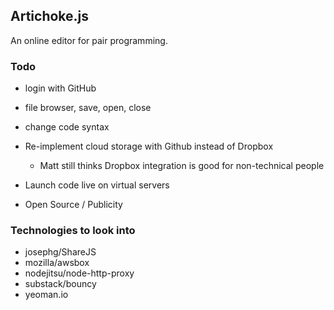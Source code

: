 ## Artichoke.js

An online editor for pair programming.


### Todo

- login with GitHub

- file browser, save, open, close

- change code syntax

- Re-implement cloud storage with Github instead of Dropbox 

  - Matt still thinks Dropbox integration is good for non-technical people

- Launch code live on virtual servers

- Open Source / Publicity


### Technologies to look into

* josephg/ShareJS
* mozilla/awsbox
* nodejitsu/node-http-proxy
* substack/bouncy
* yeoman.io